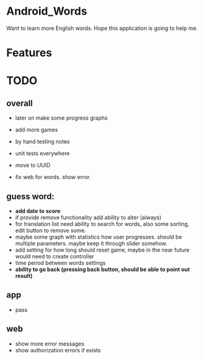 # Android_Words
Want to learn more English words. Hope this application is going to help me.

# Features



# TODO

## overall
* later on make some progress graphs
* add more games
* by hand testing notes
* unit tests everywhere

* move to UUID

* fix web for words. show error.

## guess word:
* **add date to score**
* if provide remove functionality add ability to alter (always)
* for translation list need ability to search for words, also some sorting, edit button to remove some.
* maybe some graph with statistics how user progresses. should be multiple parameters. maybe keep it through slider somehow.
* add setting for how long should reset game, maybe in the near future would need to create controller
* time period between words settings
* **ability to go back (pressing back button, should be able to point out result)**


## app
* pass

## web
* show more error messages
* show authorization errors if exists






